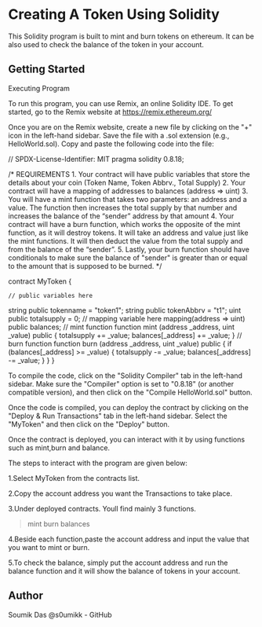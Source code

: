 
# Creating A Token Using Solidity

This Solidity program is built to mint and burn tokens on ethereum.
It can be also used to check the balance of the token in your account.

## Getting Started

Executing Program

To run this program, you can use Remix, an online Solidity IDE. To get started, go to the Remix website at 
https://remix.ethereum.org/

Once you are on the Remix website, create a new file by clicking on the "+" icon in the left-hand sidebar. Save the file with a .sol extension (e.g., HelloWorld.sol). Copy and paste the following code into the file:

// SPDX-License-Identifier: MIT
pragma solidity 0.8.18;

/*
       REQUIREMENTS
    1. Your contract will have public variables that store the details about your coin (Token Name, Token Abbrv., Total Supply)
    2. Your contract will have a mapping of addresses to balances (address => uint)
    3. You will have a mint function that takes two parameters: an address and a value. 
       The function then increases the total supply by that number and increases the balance 
       of the “sender” address by that amount
    4. Your contract will have a burn function, which works the opposite of the mint function, as it will destroy tokens. 
       It will take an address and value just like the mint functions. It will then deduct the value from the total supply 
       and from the balance of the “sender”.
    5. Lastly, your burn function should have conditionals to make sure the balance of "sender" is greater than or equal 
       to the amount that is supposed to be burned.
*/

contract MyToken {

    // public variables here
string public tokenname = "token1";
string public tokenAbbrv = "t1";
uint public totalsupply = 0;
    // mapping variable here
mapping(address => uint) public balances;
    // mint function
function mint (address _address, uint _value) public {
    totalsupply += _value;
    balances[_address] += _value;
}
    // burn function
function burn (address _address, uint _value) public {
    if (balances[_address] >= _value) {
       totalsupply -= _value;
       balances[_address] -= _value;
    }
}
}

To compile the code, click on the "Solidity Compiler" tab in the left-hand sidebar. 
Make sure the "Compiler" option is set to 
"0.8.18" (or another compatible version), and then click on the "Compile HelloWorld.sol" button.

Once the code is compiled, you can deploy the contract by clicking on the "Deploy & Run Transactions" tab in the left-hand sidebar. Select the "MyToken"  and then click on the "Deploy" button.

Once the contract is deployed, you can interact with it by using functions such as mint,burn and balance. 

The steps to interact with the program are given below:

1.Select MyToken from the contracts list.

2.Copy the account address you want the Transactions to take place.

3.Under deployed contracts. Youll find mainly 3 functions.
  >mint
  >burn
  >balances

4.Beside each function,paste the account address and input the value that you want to mint or burn.

5.To check the balance, simply put the account address and run the balance function and it will show the balance of tokens in your account.


## Author

Soumik Das
@s0umikk - GitHub
